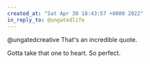 ```yaml
---
created_at: "Sat Apr 30 18:43:57 +0000 2022"
in_reply_to: @ungatedlife
---
```


@ungatedcreative That's an incredible quote.

Gotta take that one to heart. So perfect.